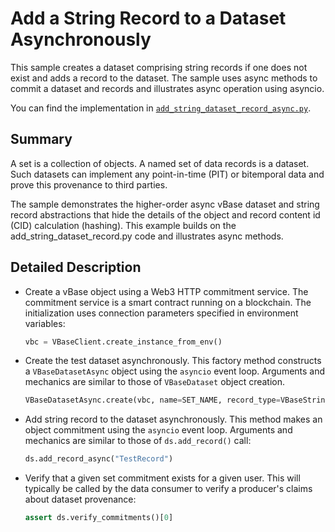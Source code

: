 # Add a String Record to a Dataset Asynchronously

This sample creates a dataset comprising string records if one does not exist and adds a record to the dataset. The sample uses async methods to commit a dataset and records
and illustrates async operation using asyncio.

You can find the implementation in [`add_string_dataset_record_async.py`](https://github.com/validityBase/vbase-py-samples/blob/main/samples/add_string_dataset_record_async.py).

## Summary<a href="#summary" id="summary"></a>

A set is a collection of objects. A named set of data records is a dataset. Such datasets can implement any point-in-time (PIT) or bitemporal data and prove this provenance to third parties. 

The sample demonstrates the higher-order async vBase dataset and string record abstractions that hide the details of the object and record content id (CID) calculation (hashing). This example builds on the add_string_dataset_record.py code and illustrates async methods.

## Detailed Description<a href="#detailed-description" id="detailed-description"></a>

- Create a vBase object using a Web3 HTTP commitment service.
The commitment service is a smart contract running on a blockchain. The initialization uses connection parameters specified in environment variables:
    ```python
    vbc = VBaseClient.create_instance_from_env()
    ```

- Create the test dataset asynchronously.
This factory method constructs a `VBaseDatasetAsync` object using the `asyncio` event loop. Arguments and mechanics are similar to those of `VBaseDataset` object creation.
    ```python
    VBaseDatasetAsync.create(vbc, name=SET_NAME, record_type=VBaseStringObject)
    ```

- Add string record to the dataset asynchronously.
This method makes an object commitment using the `asyncio` event loop. Arguments and mechanics are similar to those of `ds.add_record()` call:
    ```python
    ds.add_record_async("TestRecord")
    ```

- Verify that a given set commitment exists for a given user.
This will typically be called by the data consumer to verify a producer's claims about dataset provenance:
    ```python
    assert ds.verify_commitments()[0]
    ```
